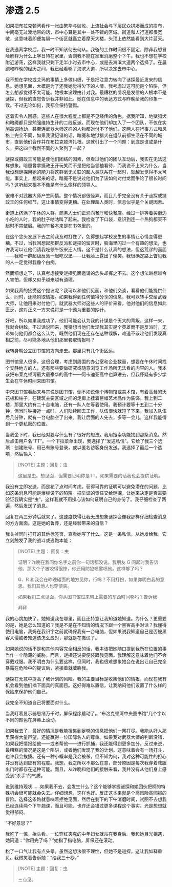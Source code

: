 # 渗透 2.5

如果把布拉克顿湾看作一张由繁华与破败、上流社会与下层民众拼凑而成的拼布，中间毫无过渡地带的话，市中心算是其中一处不错的区域。街道和人行道都很宽敞，这意味着即便每隔一个街区就矗立着摩天大楼，头顶上依然能看到大片蓝天。

在我逃离学校后，我一时不知该何去何从。我爸的工作时间很不固定，除非我想冒险解释为什么上学日待在家里，否则我不能在家里消磨整个下午。我也不想在学校附近游荡，这样我就只剩下走半小时去市中心，或是去海滨大道两个选择了。在晨跑和昨晚的经历之间，我已经看够了海滨大道，所以决定去市中心。

我不想在学校或艾玛的事情上多做纠缠，于是把注意力转向了谜探最近发来的信息。她想见面，大概是为了还我她觉得欠下的人情。我考虑过这可能是个陷阱，但怎么想都觉得不太可能。她根本没理由针对我。最糟糕的情况是发信的人根本不是谜探，但我的直觉告诉我并非如此。她在信息中的表达方式与昨晚给我的印象一致。不过无论如何，我都会保持警惕。

这着实令人困惑。这些人在很大程度上都是不见经传的角色。据我所知，地狱猎犬和暗魇都只是勉强维持生计的二线反派。而现在他们却加入了一个团队，不仅在实施高调抢劫，甚至连武器大师这样的人物都对付不了他们。这两人在行事方式和风格上完全不同，如果我没记错的话，暗魇和地狱猎犬在组队前都生活在不同的城市，直到他们合作并在布拉克顿湾扎根。这就引出了一个问题：到底是谁或是什么，把这四个截然不同的人聚到了一起？

谜探或摄政王可能是使他们团结的因素，但看过他们的团队互动后，我实在无法这样想象。暗魇曾拿摄政王开玩笑而不是把他当领袖看待，而我说不上来为什么，当我设想谜探用她的能力将这群毫无关联的超人类联系在一起时，就越发觉得不太可能。事实上，想起来的话，暗魇不是说过他们为了该如何对付龙而争论了很长时间吗？这听起来根本不像是有什么像样的领导人。

很难不对武器大师产生同情。整个情况都很怪异，而且几乎完全没有关于谜探或摄政王的任何细节，这让事情变得更糟。在处理超人类时，信息似乎是个关键因素。

街道上挤满了午休的人群。商务人士们正涌向餐厅和快餐店。经过一排等着买街边小吃的人时，我的肚子咕咕叫了起来。我检查了下口袋，意识到连一个热狗都买不起时不禁皱眉。我的午餐本来是在书包里的。

在这个念头发展下去之前我及时打住了，免得想起学校发生的事情让心情变得更糟。不过，当我回想起那群反派和谜探的留言时，脑海里闪过一个有趣的想法，也许我可以让他们请我吃顿午饭来还人情。这不是什么认真的想法，但这荒谬的画面——我和一群超级反派一起吃汉堡——让我脸上露出了傻笑。我很确定路上瞥见我的人一定觉得我像个白痴。

然而细想之下，认真考虑接受谜探见面邀请的念头却挥之不去。这个想法越想越令人害怕，但却又似乎越来越有道理。

如果我真的接受这个提议呢？我可以和他们见面，和他们交谈，看看他们能提供什么，同时，还能钓取情报。如果我得到任何值得分享的信息，我可以转手交给武器大师，让他用来对付他们。就武器大师对这些人的评价来看，他对他们的信息如此匮乏，这对正义一方来说将是一个颇为重要的妙计。

好吧，所以如果我成功了，他们可能会认为我的计谋是个天大的背叛。这样一来，我就会树敌。不过话说回来，我猜想当他们发现我其实是个英雄而不是反派时，无论如何他们都会这么认为。既然他们现在还存在这种误解，难道不该趁他们发现真相之前，尽可能多地从他们那里套取情报吗？

我转身朝公立图书馆的方向走去。那里只有几个街区远。

图书馆里人很多，这很合理，考虑到周围的办公室和企业数量，想要在午休时间找个安静地方的人，还有那些要做研究或随意浏览工作场所无法看的内容的人。我本该把布莱克顿湾最大最豪华的高中——阿卡迪亚高中也算进去，但我怀疑有多少学生会在午休时间来图书馆。

中央图书馆看起来与其说是图书馆，倒不如说像个博物馆或美术馆，有着高耸的天花板和柱子，在建筑主要区域之间的走廊上挂着巨幅艺术品作为装饰。我上到二楼，那里大约有二十台电脑，还有一队人在等着使用。我预计要等十五到二十分钟，但当时钟接近一点时，人们陆续回去工作，队伍很快就短了下来。我加入队伍后几分钟，就有一台电脑空了出来。我让后面的人先去，多等一会儿，这样我能得到一个更私密的位置。

当我坐下时，我已经对要写什么有了很好的想法。我用搜索功能找到那条消息，然后点击用户名“TT”。一个下拉菜单出现，我选择了“发送私信”。它给了我三个选项：创建账号、用已有账号登录，或以匿名访客身份发送。我选择了最后一个选项，然后输入：

> [!NOTE] 主题：回复：虫
>
> 这里是虫。想见面，但需要证明你是TT。如果需要的话我也会提供证明。

我没有立即发送，而是花了点时间考虑。获得可靠的证明可以避免潜在的问题，比如这条消息可能是爆弹设下的陷阱。把举证的责任交给谜探，让她来决定是否需要验证我确实是“虫”，这样我就不用操心该如何证明自己的身份了。我仔细检查了两遍，然后发送了消息。

回复在两三分钟后就来了。这速度快得让我无法想象谜探会像我那样仔细检查消息的方方面面。这是她的鲁莽，还是经验带来的自信？

我关掉同时打开的其他标签页，查看她写了什么。这是一条私信，从她发给我，它立刻触发了我的战斗或逃跑本能：

> [!NOTE] 主题： 回复：虫
>
> 证明？昨晚在我问你名字之前你一句话都没说。我朋友 G 问起时我告诉他，那大个子被咬得很惨，你还用防狼喷雾喷他。这样够了吗？
>
> G、R 和我会在昨晚碰面的地方见你，行吗？不用打扮，如果你明白我的意思。我们其他人也穿便装。
>
> 如果我们三点见面，你从图书馆过来带上需要的东西时间够吗？告诉我
>
> 拜拜

我的心跳加快了。她知道我在哪里，而且还特意让我知道她知道。为什么？更重要的是，她是怎么知道的？我是不是在不知情的情况下跟一个黑客高手对话？我懂得使用电脑，我妈在我识字之前就确保我有一台电脑，但如果说我知道自己是否被黑客入侵或者知道该怎么应对，那就是在撒谎了。

如果她说的话不是和其他内容完全相反的话，我本该把她随口提到我所在位置的事当作一个隐藏的威胁。而且，谜探还说要便装跟我见面。我理解这意味着他们不会穿戴戏服。我不明白为什么要这样，但同时，我也很难想象她会在说出让自己完全暴露在危险中的提议后，紧接着就威胁我。

谜探在无意中提高了我计划的风险。我的主要目标是收集他们的情报，而现在我有机会看到他们摘下面具的真面目。这好得难以置信，让我纳闷他们设置了什么样的保险来保护他们自己。

我完全不知道自己将要面对什么。

当我盯着显示器思绪万千时，屏保程序启动了。“布洛克顿湾中央图书馆”几个字以不同的颜色在屏幕上滚动。

如果我去了，最好的情况是我能搜集到足够的信息把他们一网打尽。我能从好人那里获得大量声望，还能赢得一位国际名人的尊重。如果我对武器大师的判断没错，如果我把情报给他——或者帮他——进行抓捕，我还能得到更多加分。反过来说，最糟糕的情况是这是个陷阱，或者他们发现了我的计划。这意味着会有一场打斗，也许我会挨揍。还有一种小概率是我会被杀，但不知为何，我对这种可能性的担心并没有达到应有的程度。我想，我之所以不那么在意，部分原因是每次我穿着戏服出门时都存在这种可能。而且，从昨晚和他们的接触来看，我并没有从他们身上感受到“杀手”的气质。

说到维持现状……如果我不去，会发生什么？这个能够掌握谜探和她团伙把柄的特殊机会很可能就会失去。仔细想想，这样也好。反正这本来就是个高风险高回报的冒险。选择这条路就意味着拒绝见面，然后在剩下的下午消磨时间，试图不去想我已经连续两个下午翘课，而且可能、也许还会错过更多课程这个事实。光是想想就觉得郁闷。

“不好意思？”

我吃了一惊，抬头看。一位穿红夹克的中年妇女就站在我身后。我和她目光相遇，她问道：“你用完了吗？”她指了指电脑，屏保还在滚动。

松了一口气让我有点头晕。虽然这想法很不理性，但她不是谜探，这让我如释重负。我微笑着告诉她：“给我三十秒。”

> [!NOTE] 主题：回复：虫
>
> 三点见。
